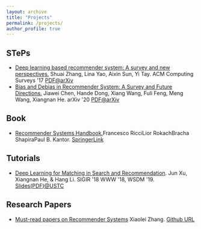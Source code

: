 ```yaml
---
layout: archive
title: "Projects"
permalink: /projects/
author_profile: true
---
```




## STePs

- <u>Deep learning based recommender system: A survey and new perspectives.</u> Shuai Zhang, Lina Yao, Aixin Sun, Yi Tay. ACM Computing Surveys '17 [PDF@arXiv](https://arxiv.org/pdf/1707.07435)
- <u>Bias and Debias in Recommender System: A Survey and Future Directions.</u> Jiawei Chen, Hande Dong, Xiang Wang, Fuli Feng, Meng Wang, Xiangnan He. arXiv '20 [PDF@arXiv](https://arxiv.org/abs/2010.03240)

## Book

- <u>Recommender Systems Handbook.</u>Francesco RicciLior RokachBracha ShapiraPaul B. Kantor. [SpringerLink](https://link.springer.com/book/10.1007/978-0-387-85820-3)

## Tutorials

- <u>Deep Learning for Matching in Search and Recommendation</u>. Jun Xu, Xiangnan He, & Hang Li. SIGIR '18 WWW '18, WSDM '19. [Slides(PDF)@USTC](http://staff.ustc.edu.cn/~hexn/sigir18-deep.pdf)



## Research Papers

- <u>Must-read papers on Recommender Systems</u> Xiaolei Zhang. [Github URL](https://github.com/hongleizhang/RSPapers)


